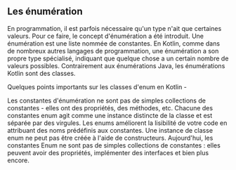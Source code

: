 ## Les énumération

En programmation, il est parfois nécessaire qu'un type n'ait que certaines valeurs. Pour ce faire, le concept d'énumération a été introduit. Une énumération est une liste nommée de constantes.
En Kotlin, comme dans de nombreux autres langages de programmation, une énumération a son propre type spécialisé, indiquant que quelque chose a un certain nombre de valeurs possibles. Contrairement aux énumérations Java, les énumérations Kotlin sont des classes.

Quelques points importants sur les classes d'enum en Kotlin -

Les constantes d'énumération ne sont pas de simples collections de constantes - elles ont des propriétés, des méthodes, etc.
Chacune des constantes enum agit comme une instance distincte de la classe et est séparée par des virgules.
Les enums améliorent la lisibilité de votre code en attribuant des noms prédéfinis aux constantes.
Une instance de classe enum ne peut pas être créée à l'aide de constructeurs.
Aujourd'hui, les constantes Enum ne sont pas de simples collections de constantes : elles peuvent avoir des propriétés, implémenter des interfaces et bien plus encore.
